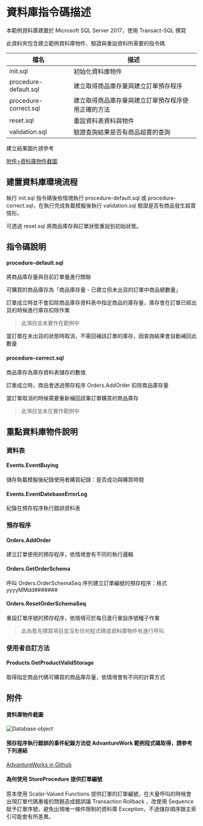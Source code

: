 # 資料庫指令碼描述

本範例資料庫建置於 Microsoft SQL Server 2017，使用 Transact-SQL 撰寫

此資料夾包含建立範例資料庫物件、驗證與重設資料所需要的指令碼

|檔名|描述|
|--|--|
|init.sql|初始化資料庫物件|
|procedure-default.sql|建立取得商品庫存量與建立訂單預存程序|
|procedure-correct.sql|建立取得商品庫存量與建立訂單預存程序使用正確的方法|
|reset.sql|重設資料表資料與物件|
|validation.sql|驗證查詢結果是否有商品超賣的查詢|

建立結果圖片請參考

[附件>資料庫物件截圖](#%E9%99%84%E4%BB%B6)

## 建置資料庫環境流程
執行 init.sql 指令碼後依情境執行 procedure-default.sql 或 procedure-correct.sql，在執行完成負載模擬後執行 validation.sql 驗證是否有商品發生超賣情形。

可透過 reset.sql 將商品庫存與訂單狀態重設到初始狀態。

## 指令碼說明

#### procedure-default.sql

將商品庫存量與目前訂單量進行關聯

可購買的商品庫存為「商品庫存量 - 已建立但未出貨的訂單中商品總數量」

訂單成立時並不會扣除商品庫存資料表中指定商品的庫存量，庫存會在訂單已經出貨的時候進行庫存扣除作業

> 此項目並未實作在範例中

當訂單在未出貨的狀態時取消，不需回補該訂單的庫存，因查詢結果會自動補回此數量

#### procedure-correct.sql

商品庫存為庫存資料表儲存的數值

訂單成立時，商品會透過預存程序 Orders.AddOrder 扣除商品庫存量

當訂單取消的時候需要重新補回該筆訂單購買的商品庫存

> 此項目並未在實作範例中

## 重點資料庫物件說明

### 資料表
#### Events.EventBuying
儲存負載模擬後紀錄使用者購買紀錄：是否成功與購買時間

#### Events.EventDatebaseErrorLog
紀錄在預存程序執行錯誤資料表

### 預存程序
#### Orders.AddOrder
建立訂單使用的預存程序，依情境會有不同的執行邏輯

#### Orders.GetOrderSchema
呼叫 Orders.OrderSchemaSeq 序列建立訂單編號的預存程序：格式 yyyyMMdd#######

#### Orders.ResetOrderSchemaSeq
重設訂單序號的預存程序，依情境可於每日進行重設序號種子作業
> 此為愈先撰寫項目並沒有任何程式碼或資料庫物件有進行呼叫

### 使用者自訂方法
#### Products.GetProductValidStorage
取得指定商品代碼可購買的商品庫存量，依情境會有不同的計算方式

## 附件

#### 資料庫物件截圖

![Database object](https://raw.githubusercontent.com/txstudio/eShopPanicBuyingSimulatorUseStoreProcedure/master/screenshot/db-objects.gif)

#### 預存程序執行錯誤的事件紀錄方法從 AdvantureWork 範例程式碼取得，請參考下列連結

[AdvantureWorks in Github](https://github.com/Microsoft/sql-server-samples/blob/master/samples/databases/adventure-works/oltp-install-script/instawdb.sql#L203)

#### 為何使用 StoreProcedure 提供訂單編號

原本使用 Scalar-Valued Functions 提供訂單的訂單編號，在大量呼叫的時候會出現訂單代碼重複的問題造成錯誤讓 Transaction Rollback ，改使用 Sequence 賦予訂單序號，避免出現唯一條件限制的資料庫 Exception，不過儲存順序跟主索引可能會有所差異。

